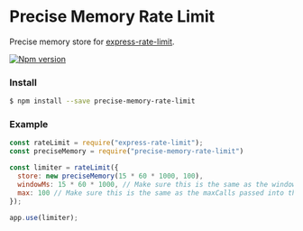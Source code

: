 # Precise Memory Rate Limit

Precise memory store for [express-rate-limit](https://github.com/nfriedly/express-rate-limit).

[![Npm version](https://img.shields.io/npm/v/precise-memory-rate-limit.svg)](https://www.npmjs.org/package/precise-memory-rate-limit)

### Install

```sh
$ npm install --save precise-memory-rate-limit
```

### Example

```js
const rateLimit = require("express-rate-limit");
const preciseMemory = require("precise-memory-rate-limit")

const limiter = rateLimit({
  store: new preciseMemory(15 * 60 * 1000, 100),
  windowMs: 15 * 60 * 1000, // Make sure this is the same as the windowMS passed into the preciseMemory constructor
  max: 100 // Make sure this is the same as the maxCalls passed into the preciseMemory constructor
});

app.use(limiter);
```
